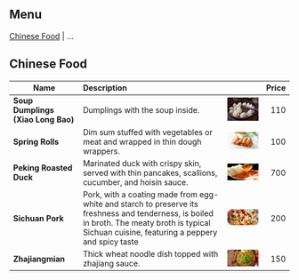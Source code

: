 ## Menu

 [Chinese Food](#chinese-food) | ...


## Chinese Food

| Name                               | Description                                                                                                                                                                                       |                                              | Price |
|------------------------------------|:--------------------------------------------------------------------------------------------------------------------------------------------------------------------------------------------------|----------------------------------------------|------:|
| **Soup Dumplings (Xiao Long Bao)** | Dumplings with the soup inside.                                                                                                                                                                   | <img src= "images/xiao.jpg" width="400">     |   110 |
| **Spring Rolls**                   | Dim sum stuffed with vegetables or meat and wrapped in thin dough wrappers.                                                                                                                       | <img src= "images/springr.jpg" width="400">  |   100 |
| **Peking Roasted Duck**            | Marinated duck with crispy skin, served with thin pancakes, scallions, cucumber, and hoisin sauce.                                                                                                | <img src= "images/duck.jpg" width="400">     |   700 |
| **Sichuan Pork**                   | Pork, with a coating made from egg-white and starch to preserve its freshness and tenderness, is boiled in broth. The meaty broth is typical Sichuan cuisine, featuring a peppery and spicy taste | <img src= "images/pork.jpg" width="400">     |   200 |
| **Zhajiangmian**                   | Thick wheat noodle dish topped with zhajiang sauce.                                                                                                                                               | <img src= "images/zhajiang.jpg" width="400"> |   150 |

